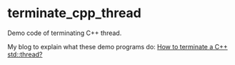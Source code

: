 # terminate_cpp_thread
Demo code of terminating C++ thread.

My blog to explain what these demo programs do: [How to terminate a C++ std::thread?](http://bo-yang.github.io/2017/11/19/cpp-kill-detached-thread)
